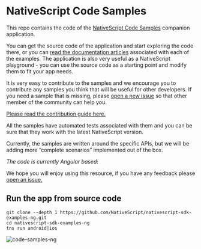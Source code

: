 # NativeScript Code Samples

This repo contains the code of the [NativeScript Code Samples](http://docs.nativescript.org/angular/ui/components/) companion application.

You can get the source code of the application and start exploring the code there, or you can [read the documentation  articles](http://docs.nativescript.org/angular/ui/components/) associated with each of the examples. The application is also very useful as a NativeScript playground - you can use the source code as a starting point and modify them to fit your app needs.

It is very easy to contribute to the samples and we encourage you to contribute any samples you think that will be useful for other developers. If you need a sample that is missing, please [open a new issue](https://github.com/NativeScript/nativescript-sdk-examples-ng/issues) so that other member of the community can help you.

[Please read the contribution guide here.](https://github.com/NativeScript/nativescript-sdk-examples-ng/blob/master/CONTRIBUTE.md)

All the samples have automated tests associated with them and you can be sure that they work with the latest NativeScript version.

Currently, the samples are written around the specific APIs, but we will be adding more “complete scenarios” implemented out of the box.

*The code is currently Angular based*:

We hope you will enjoy using this resource, if you have any feedback please [open an issue.](https://github.com/NativeScript/nativescript-sdk-examples-ng/issues)

## Run the app from source code

``` Shell
git clone --depth 1 https://github.com/NativeScript/nativescript-sdk-examples-ng.git
cd nativescript-sdk-examples-ng
tns run android|ios
```

![code-samples-ng](https://ga-beacon.appspot.com/UA-111455-24/nativescript/nativescript-code-samples-ng?pixel)
